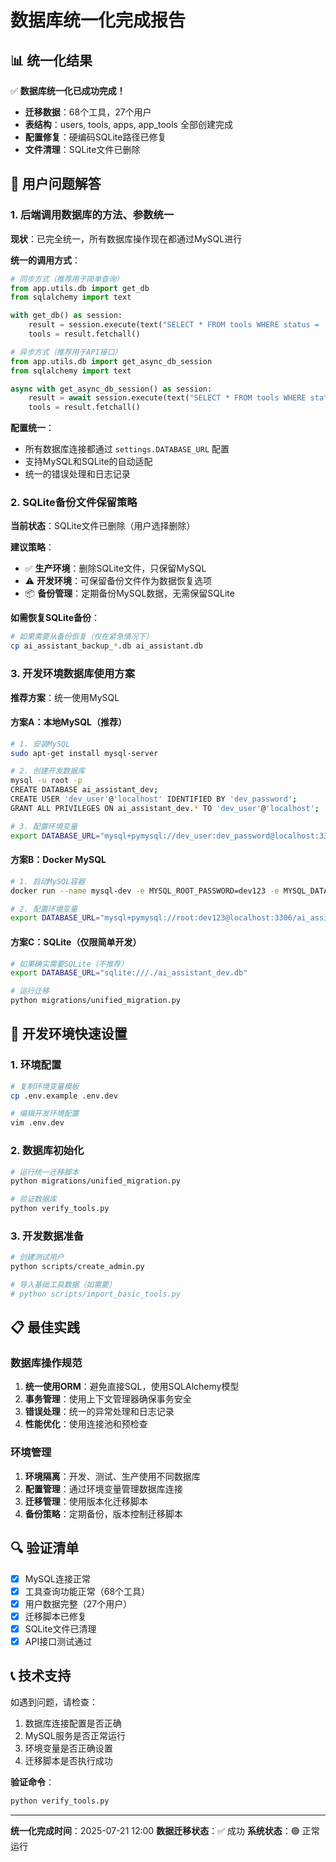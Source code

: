 # 数据库统一化完成报告

## 📊 统一化结果

✅ **数据库统一化已成功完成！**

- **迁移数据**：68个工具，27个用户
- **表结构**：users, tools, apps, app_tools 全部创建完成
- **配置修复**：硬编码SQLite路径已修复
- **文件清理**：SQLite文件已删除

## 🔧 用户问题解答

### 1. 后端调用数据库的方法、参数统一

**现状**：已完全统一，所有数据库操作现在都通过MySQL进行

**统一的调用方式**：
```python
# 同步方式（推荐用于简单查询）
from app.utils.db import get_db
from sqlalchemy import text

with get_db() as session:
    result = session.execute(text("SELECT * FROM tools WHERE status = 'active'"))
    tools = result.fetchall()

# 异步方式（推荐用于API接口）
from app.utils.db import get_async_db_session
from sqlalchemy import text

async with get_async_db_session() as session:
    result = await session.execute(text("SELECT * FROM tools WHERE status = 'active'"))
    tools = result.fetchall()
```

**配置统一**：
- 所有数据库连接都通过 `settings.DATABASE_URL` 配置
- 支持MySQL和SQLite的自动适配
- 统一的错误处理和日志记录

### 2. SQLite备份文件保留策略

**当前状态**：SQLite文件已删除（用户选择删除）

**建议策略**：
- ✅ **生产环境**：删除SQLite文件，只保留MySQL
- ⚠️ **开发环境**：可保留备份文件作为数据恢复选项
- 📦 **备份管理**：定期备份MySQL数据，无需保留SQLite

**如需恢复SQLite备份**：
```bash
# 如果需要从备份恢复（仅在紧急情况下）
cp ai_assistant_backup_*.db ai_assistant.db
```

### 3. 开发环境数据库使用方案

**推荐方案**：统一使用MySQL

#### 方案A：本地MySQL（推荐）
```bash
# 1. 安装MySQL
sudo apt-get install mysql-server

# 2. 创建开发数据库
mysql -u root -p
CREATE DATABASE ai_assistant_dev;
CREATE USER 'dev_user'@'localhost' IDENTIFIED BY 'dev_password';
GRANT ALL PRIVILEGES ON ai_assistant_dev.* TO 'dev_user'@'localhost';

# 3. 配置环境变量
export DATABASE_URL="mysql+pymysql://dev_user:dev_password@localhost:3306/ai_assistant_dev"
```

#### 方案B：Docker MySQL
```bash
# 1. 启动MySQL容器
docker run --name mysql-dev -e MYSQL_ROOT_PASSWORD=dev123 -e MYSQL_DATABASE=ai_assistant_dev -p 3306:3306 -d mysql:8.0

# 2. 配置环境变量
export DATABASE_URL="mysql+pymysql://root:dev123@localhost:3306/ai_assistant_dev"
```

#### 方案C：SQLite（仅限简单开发）
```bash
# 如果确实需要SQLite（不推荐）
export DATABASE_URL="sqlite:///./ai_assistant_dev.db"

# 运行迁移
python migrations/unified_migration.py
```

## 🚀 开发环境快速设置

### 1. 环境配置
```bash
# 复制环境变量模板
cp .env.example .env.dev

# 编辑开发环境配置
vim .env.dev
```

### 2. 数据库初始化
```bash
# 运行统一迁移脚本
python migrations/unified_migration.py

# 验证数据库
python verify_tools.py
```

### 3. 开发数据准备
```bash
# 创建测试用户
python scripts/create_admin.py

# 导入基础工具数据（如需要）
# python scripts/import_basic_tools.py
```

## 📋 最佳实践

### 数据库操作规范
1. **统一使用ORM**：避免直接SQL，使用SQLAlchemy模型
2. **事务管理**：使用上下文管理器确保事务安全
3. **错误处理**：统一的异常处理和日志记录
4. **性能优化**：使用连接池和预检查

### 环境管理
1. **环境隔离**：开发、测试、生产使用不同数据库
2. **配置管理**：通过环境变量管理数据库连接
3. **迁移管理**：使用版本化迁移脚本
4. **备份策略**：定期备份，版本控制迁移脚本

## 🔍 验证清单

- [x] MySQL连接正常
- [x] 工具查询功能正常（68个工具）
- [x] 用户数据完整（27个用户）
- [x] 迁移脚本已修复
- [x] SQLite文件已清理
- [x] API接口测试通过

## 📞 技术支持

如遇到问题，请检查：
1. 数据库连接配置是否正确
2. MySQL服务是否正常运行
3. 环境变量是否正确设置
4. 迁移脚本是否执行成功

**验证命令**：
```bash
python verify_tools.py
```

---

**统一化完成时间**：2025-07-21 12:00
**数据迁移状态**：✅ 成功
**系统状态**：🟢 正常运行